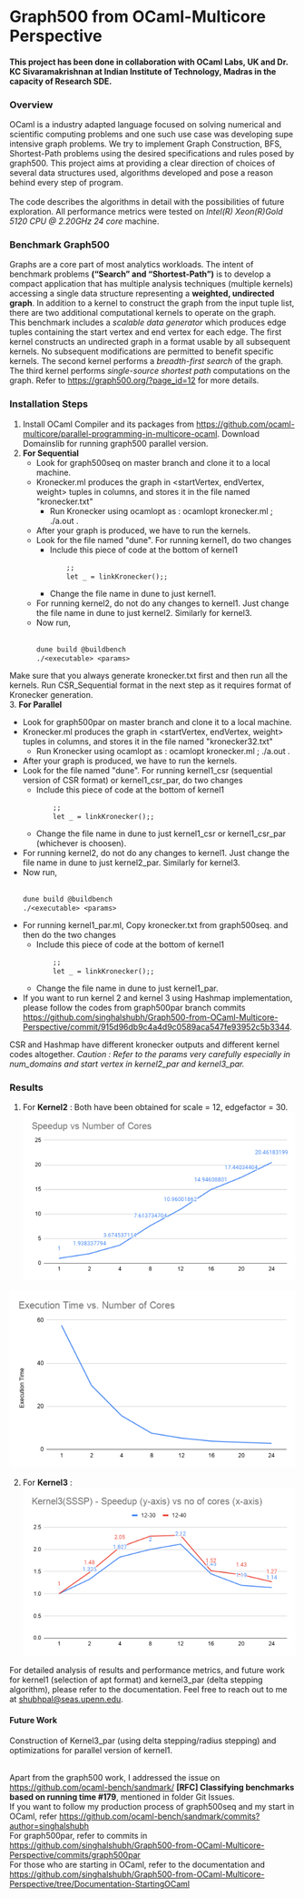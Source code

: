 # Graph500 from OCaml-Multicore Perspective

#### This project has been done in collaboration with OCaml Labs, UK and Dr. KC Sivaramakrishnan at Indian Institute of Technology, Madras in the capacity of Research SDE. 

### Overview 
OCaml  is  a  industry  adapted  language  focused  on solving  numerical  and  scientific  computing  problems and one such use case was developing supe intensive graph  problems. We try to implement Graph  Construction, BFS, Shortest-Path  problems  using  the desired  specifications  and  rules  posed  by  graph500. This  project  aims  at  providing  a  clear  direction  of choices  of  several  data  structures  used,  algorithms developed  and  pose  a  reason  behind  every  step  of program.  
<br>
The code describes the algorithms in detail with the possibilities of future exploration. All performance metrics were tested on *Intel(R) Xeon(R)Gold 5120 CPU @ 2.20GHz 24 core* machine.

### Benchmark Graph500
Graphs are a core part of most analytics workloads.
The intent of benchmark problems **(“Search” and “Shortest-Path”)** is to develop a compact application that has multiple analysis techniques (multiple kernels) accessing a single data structure representing a **weighted, undirected graph**. In addition to a kernel to construct the graph from the input tuple list, there are two additional computational kernels to operate on the graph.
<br>
This benchmark includes a *scalable data generator* which produces edge tuples containing the start vertex and end vertex for each edge. The first kernel constructs an undirected graph in a format usable by all subsequent kernels. No subsequent modifications are permitted to benefit specific kernels. The second kernel performs a *breadth-first search* of the graph. The third kernel performs *single-source shortest path* computations on the graph.
Refer to https://graph500.org/?page_id=12 for more details.
### Installation Steps
1. Install OCaml Compiler and its packages from https://github.com/ocaml-multicore/parallel-programming-in-multicore-ocaml. Download Domainslib for running graph500 parallel version.
2. **For Sequential**
   - Look for graph500seq on master branch and clone it to a local machine.
   - Kronecker.ml produces the graph in <startVertex, endVertex, weight> tuples in columns, and stores it in the file named "kronecker.txt"
      + Run Kronecker using ocamlopt as : ocamlopt kronecker.ml ; ./a.out <scale> <edgefactor>.
   - After your graph is produced, we have to run the kernels.
   - Look for the file named "dune". For running kernel1, do two changes 
      + Include this piece of code at the bottom of kernel1
        ``` 
            ;; 
            let _ = linkKronecker();;
        ```
      + Change the file name in dune to just kernel1.
   - For running kernel2, do not do any changes to kernel1. Just change the file name in dune to just kernel2. Similarly for kernel3.
   - Now run, 
      ```
      
      dune build @buildbench
      ./<executable> <params>
      
      ```
  Make sure that you always generate kronecker.txt first and then run all the kernels. Run CSR_Sequential format in the next step as it requires format of Kronecker generation.<br>
  3. **For Parallel**
   - Look for graph500par on master branch and clone it to a local machine.
   - Kronecker.ml produces the graph in <startVertex, endVertex, weight> tuples in columns, and stores it in the file named "kronecker32.txt"
      + Run Kronecker using ocamlopt as : ocamlopt kronecker.ml ; ./a.out <scale> <edgefactor>.
   - After your graph is produced, we have to run the kernels.
   - Look for the file named "dune". For running kernel1_csr (sequential version of CSR format) or kernel1_csr_par, do two changes 
      + Include this piece of code at the bottom of kernel1
        ``` 
            ;; 
            let _ = linkKronecker();;
        ```
      + Change the file name in dune to just kernel1_csr or kernel1_csr_par (whichever is choosen).
   - For running kernel2, do not do any changes to kernel1. Just change the file name in dune to just kernel2_par. Similarly for kernel3.
   - Now run, 
      ```
      
      dune build @buildbench
      ./<executable> <params>
      
      ```
   - For running kernel1_par.ml, Copy kronecker.txt from graph500seq. and then do the two changes
      + Include this piece of code at the bottom of kernel1
        ``` 
            ;; 
            let _ = linkKronecker();;
        ```
      + Change the file name in dune to just kernel1_par.
   - If you want to run kernel 2 and kernel 3 using Hashmap implementation, please follow the codes from graph500par branch commits                https://github.com/singhalshubh/Graph500-from-OCaml-Multicore-Perspective/commit/915d96db9c4a4d9c0589aca547fe93952c5b3344. 
   
  CSR and Hashmap have different kronecker outputs and different kernel codes altogether.
  *Caution : Refer to the params very carefully especially in num_domains and start vertex in kernel2_par and kernel3_par.*
  
  ### Results
  1. For **Kernel2** : Both have been obtained for scale = 12, edgefactor = 30.<br>
  ![Speedup](https://github.com/singhalshubh/Graph500-from-OCaml-Multicore-Perspective/blob/master/graph500par/Speedup%20vs%20Number%20of%20Cores%20-%20Kernel2.png) <br>
  
  ![Execution](https://github.com/singhalshubh/Graph500-from-OCaml-Multicore-Perspective/blob/master/graph500par/Execution%20Time%20vs.%20Number%20of%20Cores.png)
  <br>
  
  2. For **Kernel3** : <br>
  ![SSSP Speedup](https://github.com/singhalshubh/Graph500-from-OCaml-Multicore-Perspective/blob/master/graph500par/Kernel3(SSSP)%20-%20Speedup%20(y-axis)%20vs%20no%20of%20cores%20(x-axis).png)
  
  For detailed analysis of results and performance metrics, and future work for kernel1 (selection of apt format) and kernel3_par (delta stepping algorithm), please refer to the documentation. Feel free to reach out to me at shubhpal@seas.upenn.edu.
  
  #### Future Work
  Construction of Kernel3_par (using delta stepping/radius stepping) and optimizations for parallel version of kernel1. <br><br>
  
  Apart from the graph500 work, I addressed the issue on https://github.com/ocaml-bench/sandmark/ **[RFC] Classifying benchmarks based on running time #179**, mentioned in folder Git Issues.<br>
  If you want to follow my production process of graph500seq and my start in OCaml, refer https://github.com/ocaml-bench/sandmark/commits?author=singhalshubh <br>
  For graph500par, refer to commits in https://github.com/singhalshubh/Graph500-from-OCaml-Multicore-Perspective/commits/graph500par <br>
  For those who are starting in OCaml, refer to the documentation and https://github.com/singhalshubh/Graph500-from-OCaml-Multicore-Perspective/tree/Documentation-StartingOCaml
  
  
